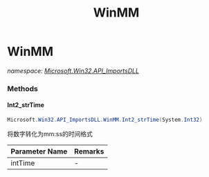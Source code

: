 ﻿---
title: WinMM
---

# WinMM
_namespace: [Microsoft.Win32.API_ImportsDLL](N-Microsoft.Win32.API_ImportsDLL.html)_



### Methods

#### Int2_strTime
```csharp
Microsoft.Win32.API_ImportsDLL.WinMM.Int2_strTime(System.Int32)
```
将数字转化为mm:ss的时间格式

|Parameter Name|Remarks|
|--------------|-------|
|intTime|-|





